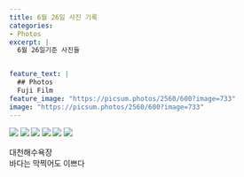 ```yaml
---
title: 6월 26일 사진 기록
categories:
- Photos
excerpt: |
  6월 26일기준 사진들


feature_text: |
  ## Photos
  Fuji Film
feature_image: "https://picsum.photos/2560/600?image=733"
image: "https://picsum.photos/2560/600?image=733"
---
```

<style type="text/css"> 
@font-face {
    font-family: 'GmarketSansMedium';
    src: url('https://cdn.jsdelivr.net/gh/projectnoonnu/noonfonts_2001@1.1/GmarketSansMedium.woff') format('woff');
    font-weight: normal;
    font-style: normal;
}
body{
font-family: 'GmarketSansMedium';
}
</style>


<img src = "/assets/FUJI/20230626/img1.jpg">
<img src = "/assets/FUJI/20230626/img2.jpg">
<img src = "/assets/FUJI/20230626/img3.jpg">
<img src = "/assets/FUJI/20230626/img4.jpg">
<img src = "/assets/FUJI/20230626/img5.jpg">
<img src = "/assets/FUJI/20230626/img6.jpg">

대천해수욕장<br>
바다는 막찍어도 이쁘다

